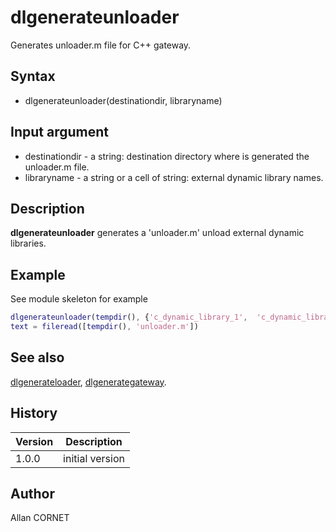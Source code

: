 # dlgenerateunloader

Generates unloader.m file for C++ gateway.

## Syntax

- dlgenerateunloader(destinationdir, libraryname)

## Input argument

- destinationdir - a string: destination directory where is generated the unloader.m file.
- libraryname - a string or a cell of string: external dynamic library names.

## Description

  <p><b>dlgenerateunloader</b> generates a 'unloader.m' unload external dynamic libraries.</p>

## Example

See module skeleton for example

```matlab
dlgenerateunloader(tempdir(), {'c_dynamic_library_1',  'c_dynamic_library_2'});
text = fileread([tempdir(), 'unloader.m'])
```

## See also

[dlgenerateloader](dlgenerateloader.md), [dlgenerategateway](dlgenerategateway.md).

## History

| Version | Description     |
| ------- | --------------- |
| 1.0.0   | initial version |

## Author

Allan CORNET
